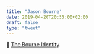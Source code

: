 ```yaml
---
title: "Jason Bourne"
date: 2019-04-20T20:55:00+02:00
draft: false
type: "tweet"
---
```

&#127909; [The Bourne Identity](https://en.wikipedia.org/wiki/The_Bourne_Identity_(2002_film)).

